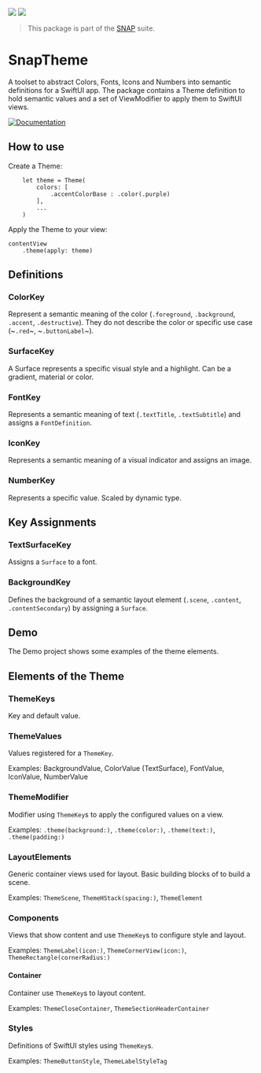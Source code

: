 <!-- Copy badges from SPI -->
[![](https://img.shields.io/endpoint?url=https%3A%2F%2Fswiftpackageindex.com%2Fapi%2Fpackages%2Fsimonnickel%2Fsnap-theme%2Fbadge%3Ftype%3Dplatforms)](https://swiftpackageindex.com/simonnickel/snap-theme)
[![](https://img.shields.io/endpoint?url=https%3A%2F%2Fswiftpackageindex.com%2Fapi%2Fpackages%2Fsimonnickel%2Fsnap-theme%2Fbadge%3Ftype%3Dswift-versions)](https://swiftpackageindex.com/simonnickel/snap-theme) 

> This package is part of the [SNAP](https://github.com/simonnickel/snap-abstract) suite.


# SnapTheme

A toolset to abstract Colors, Fonts, Icons and Numbers into semantic definitions for a SwiftUI app. The package contains a Theme definition to hold semantic values and a set of ViewModifier to apply them to SwiftUI views.


[![Documentation][documentation badge]][documentation] 

[documentation]: https://swiftpackageindex.com/simonnickel/snap-theme/main/documentation/snaptheme
[documentation badge]: https://img.shields.io/badge/Documentation-DocC-blue


## How to use

Create a Theme:

```
	let theme = Theme(
		colors: [
			.accentColorBase : .color(.purple)
		], 
		...
	)
```

Apply the Theme to your view:
```
contentView
	.theme(apply: theme)
```


## Definitions

### ColorKey

Represent a semantic meaning of the color (`.foreground`, `.background`, `.accent`, `.destructive`).
They do not describe the color or specific use case (~`.red`~, ~`.buttonLabel`~).


### SurfaceKey

A Surface represents a specific visual style and a highlight. Can be a gradient, material or color.


### FontKey

Represents a semantic meaning of text (`.textTitle`, `.textSubtitle`) and assigns a `FontDefinition`.


### IconKey

Represents a semantic meaning of a visual indicator and assigns an image.


### NumberKey

Represents a specific value. Scaled by dynamic type.


## Key Assignments

### TextSurfaceKey

Assigns a `Surface` to a font.

### BackgroundKey

Defines the background of a semantic layout element (`.scene`, `.content`, `.contentSecondary`) by assigning a `Surface`.


## Demo
The Demo project shows some examples of the theme elements.


## Elements of the Theme 

### ThemeKeys

Key and default value.


### ThemeValues

Values registered for a `ThemeKey`.

Examples: BackgroundValue, ColorValue (TextSurface), FontValue, IconValue, NumberValue 
 
 
### ThemeModifier

Modifier using `ThemeKey`s to apply the configured values on a view. 

Examples: `.theme(background:)`, `.theme(color:)`, `.theme(text:)`, `.theme(padding:)`


### LayoutElements

Generic container views used for layout. Basic building blocks of to build a scene.

Examples: `ThemeScene`, `ThemeHStack(spacing:)`, `ThemeElement` 


### Components

Views that show content and use `ThemeKey`s to configure style and layout.

Examples: `ThemeLabel(icon:)`, `ThemeCornerView(icon:)`, `ThemeRectangle(cornerRadius:)`


#### Container

Container use `ThemeKey`s to layout content.

Examples: `ThemeCloseContainer`, `ThemeSectionHeaderContainer`


### Styles

Definitions of SwiftUI styles using `ThemeKey`s.

Examples: `ThemeButtonStyle`, `ThemeLabelStyleTag`
